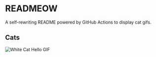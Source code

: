 # READMEOW

A self-rewriting README powered by GitHub Actions to display cat gifs.

## Cats

![White Cat Hello GIF](https://media3.giphy.com/media/v1.Y2lkPTlhY2QwMmRhZ2xxdGZpMzFsNjIzanh3djdxMms2ZjFqZ2kwd2MzcGFrczhobmwxZSZlcD12MV9naWZzX3NlYXJjaCZjdD1n/vFKqnCdLPNOKc/200.gif)

